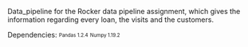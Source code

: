Data_pipeline for the Rocker data pipeline assignment, which gives the information regarding every loan, the visits and the customers.

Dependencies:
<sub><sup>Pandas 1.2.4</sup></sub>
<sub><sup>Numpy 1.19.2</sup></sub>


